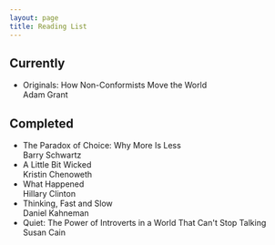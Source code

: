 ```yaml
---
layout: page
title: Reading List
---
```

## Currently

<ul class="book-list">
	<li>Originals: How Non-Conformists Move the World<br>
		<span class="author">Adam Grant</span>
	</li>
</ul>

## Completed

<ul class="book-list">
	<li>The Paradox of Choice: Why More Is Less<br>
		<span class="author">Barry Schwartz</span>
	</li>
	<li>A Little Bit Wicked<br>
		<span class="author">Kristin Chenoweth</span>
	</li>
	<li>What Happened<br>
		<span class="author">Hillary Clinton</span>
	</li>
	<li>Thinking, Fast and Slow<br>
		<span class="author">Daniel Kahneman</span>
	</li>
	<li>Quiet: The Power of Introverts in a World That Can't Stop Talking<br>
		<span class="author">Susan Cain</span>
	</li>
</ul>

